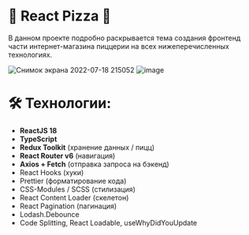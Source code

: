 # 🍕 React Pizza 🍕
В данном проекте подробно раскрывается тема создания фронтенд части интернет-магазина пиццерии на всех нижеперечисленных технологиях.

![Снимок экрана 2022-07-18 215052](https://user-images.githubusercontent.com/90722666/179573176-d02ddfa4-c6b8-4e27-af7d-424b4c5f73e1.png)
![image](https://user-images.githubusercontent.com/90722666/179835265-4402aed9-9f08-4137-b072-139f433fe33c.png)


# 🛠 Технологии:

- **ReactJS 18**
- **TypeScript**
- **Redux Toolkit** (хранение данных / пицц)
- **React Router v6** (навигация)
- **Axios + Fetch** (отправка запроса на бэкенд)
- React Hooks (хуки)
- Prettier (форматирование кода)
- CSS-Modules / SCSS (стилизация)
- React Content Loader (скелетон)
- React Pagination (пагинация)
- Lodash.Debounce
- Code Splitting, React Loadable, useWhyDidYouUpdate
